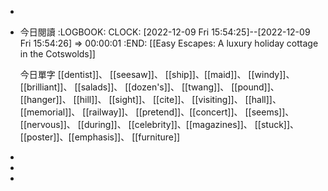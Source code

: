 -
- 今日閱讀
  :LOGBOOK:
  CLOCK: [2022-12-09 Fri 15:54:25]--[2022-12-09 Fri 15:54:26] =>  00:00:01
  :END:
  [[Easy Escapes: A luxury holiday cottage in the Cotswolds]]
  
  今日單字
  [[dentist]]、 [[seesaw]]、 [[ship]]、[[maid]]、 [[windy]]、 [[brilliant]]、 [[salads]]、 [[dozen's]]、 [[twang]]、 [[pound]]、 [[hanger]]、 [[hill]]、 [[sight]]、 [[cite]]、 [[visiting]]、 [[hall]]、 [[memorial]]、 [[railway]]、 [[pretend]]、[[concert]]、 [[seems]]、 [[nervous]]、 [[during]]、 [[celebrity]]、[[magazines]]、 [[stuck]]、 [[poster]]、[[emphasis]]、 [[furniture]]
-
-
-